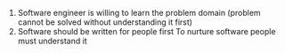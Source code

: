 1.  Software engineer is willing to learn the problem domain 
	(problem cannot be solved without understanding it first)
2. Software should be written for people first
	To nurture software people must understand it
	